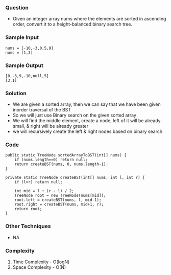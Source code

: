 ### Question
- Given an integer array nums where the elements are sorted in ascending order, convert it to a height-balanced binary search tree.

### Sample Input
    nums = [-10,-3,0,5,9]
    nums = [1,3]

### Sample Output
    [0,-3,9,-10,null,5]
    [3,1]

### Solution
- We are given a sorted array, then we can say that we have been given inorder traversal of the BST
- So we will just use Binary search on the given sorted array
- We will find the middle element, create a node, left of it will be already small, & right will be already greater
- we will recursively create the left & right nodes based on binary search

### Code
    public static TreeNode sortedArrayToBST(int[] nums) {
        if (nums.length==0) return null;
        return createBST(nums, 0, nums.length-1);
    }

    private static TreeNode createBST(int[] nums, int l, int r) {
        if (l>r) return null;

        int mid = l + (r - l) / 2;
        TreeNode root = new TreeNode(nums[mid]);
        root.left = createBST(nums, l, mid-1);
        root.right = createBST(nums, mid+1, r);
        return root;
    }

### Other Techniques
- NA

### Complexity
1. Time Complexity - O(logN)
2. Space Complexity - O(N)